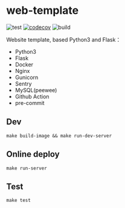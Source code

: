 # web-template

![test](https://github.com/tonghs/web-template/workflows/test/badge.svg)  [![codecov](https://codecov.io/gh/tonghs/web-template/branch/main/graph/badge.svg?token=TTTHQMSIII)](https://codecov.io/gh/tonghs/web-template) ![build](https://github.com/tonghs/web-template/workflows/build/badge.svg)

Website template, based Python3 and Flask：
- Python3
- Flask
- Docker
- Nginx
- Gunicorn
- Sentry
- MySQL(peewee)
- Github Action
- pre-commit


## Dev
```shell
make build-image && make run-dev-server
```


## Online deploy
```shell
make run-server
```


## Test
```shell
make test
```
